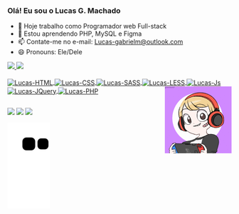 ### Olá! Eu sou o Lucas G. Machado

- 🔭 Hoje trabalho como Programador web Full-stack
- 🌱 Estou aprendendo PHP, MySQL e Figma
- 📫 Contate-me no e-mail: Lucas-gabrielm@outlook.com
- 😄 Pronouns: Ele/Dele

<div>
  <a href="https://github.com/LucasMachadoDev">
  <img height="180em" src="https://github-readme-stats.vercel.app/api?username=LucasMachadoDev&show_icons=true&theme=radical&include_all_commits=true&count_private=true"/>
  <img height="180em" src="https://github-readme-stats.vercel.app/api/top-langs/?username=LucasMachadoDev&layout=compact&langs_count=7&theme=radical"/>
</div>
  
 <div style="display: inline_block"><br>
  <img align="center" alt="Lucas-HTML" height="30" width="40" src="https://cdn.jsdelivr.net/gh/devicons/devicon/icons/html5/html5-original.svg">
  <img align="center" alt="Lucas-CSS" height="30" width="40" src="https://cdn.jsdelivr.net/gh/devicons/devicon/icons/css3/css3-original.svg">
  <img align="center" alt="Lucas-SASS" height="30" width="40" src="https://cdn.jsdelivr.net/gh/devicons/devicon/icons/sass/sass-original.svg">
  <img align="center" alt="Lucas-LESS" height="30" width="40" src="https://cdn.jsdelivr.net/gh/devicons/devicon/icons/less/less-plain-wordmark.svg">
  <img align="center" alt="Lucas-Js" height="30" width="40" src="https://cdn.jsdelivr.net/gh/devicons/devicon/icons/javascript/javascript-original.svg">
  <img align="center" alt="Lucas-JQuery" height="30" src="https://cdn.jsdelivr.net/gh/devicons/devicon/icons/jquery/jquery-original-wordmark.svg" />
  <img align="center" alt="Lucas-PHP" height="30" width="40" src="https://cdn.jsdelivr.net/gh/devicons/devicon/icons/php/php-plain.svg">
  <img align="right" alt="Lucas-gif" height="150" src="https://github.com/LucasMachadoDev/LucasMachadoDev/blob/main/hi.gif">
</div>
  
  ##
  
  <div> 
    <a href="https://www.instagram.com/lucas_frostywolf/" target="_blank"><img src="https://img.shields.io/badge/-Instagram-%23E4405F?style=for-the-badge&logo=instagram&logoColor=white" target="_blank"></a>
    <a href = "mailto:Lucas-gabrielm@outlook.com"><img src="https://img.shields.io/badge/Microsoft_Outlook-0078D4?style=for-the-badge&logo=microsoft-outlook&logoColor=white" target="_blank"></a>
    <a href="https://www.linkedin.com/in/lucas-gabriel-machado-38322289" target="_blank"><img src="https://img.shields.io/badge/-LinkedIn-%230077B5?style=for-the-badge&logo=linkedin&logoColor=white" target="_blank"></a> 
 
  ![Snake animation](https://github.com/LucasMachadoDev/LucasMachadoDev/blob/output/github-contribution-grid-snake.svg)
 
</div>
